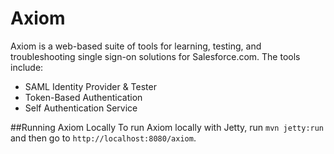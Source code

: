 # Axiom
Axiom is a web-based suite of tools for learning, testing, and troubleshooting single sign-on solutions for Salesforce.com. The tools include:

 * SAML Identity Provider & Tester
 * Token-Based Authentication
 * Self Authentication Service

##Running Axiom Locally
To run Axiom locally with Jetty, run `mvn jetty:run` and then go to `http://localhost:8080/axiom`.
